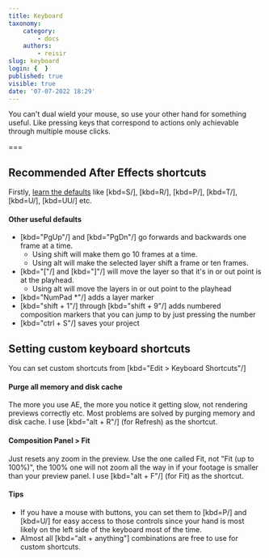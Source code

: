```yaml
---
title: Keyboard
taxonomy:
    category:
        - docs
    authors:
        - reisir
slug: keyboard
login: {  }
published: true
visible: true
date: '07-07-2022 18:29'
---
```


You can't dual wield your mouse, so use your other hand for something useful. Like pressing keys that correspond to actions only achievable through multiple mouse clicks.

===

## Recommended After Effects shortcuts

Firstly, [learn the defaults](/after-effects/basics) like [kbd=S/], [kbd=R/], [kbd=P/], [kbd=T/], [kbd=U/], [kbd=UU/] etc.


#### Other useful defaults

* [kbd="PgUp"/] and [kbd="PgDn"/] go forwards and backwards one frame at a time. 
	* Using shift will make them go 10 frames at a time.
	* Using alt will make the selected layer shift a frame or ten frames.
* [kbd="["/] and [kbd="]"/] will move the layer so that it's in or out point is at the playhead. 
	* Using alt will move the layers in or out point to the playhead
* [kbd="NumPad *"/] adds a layer marker
* [kbd="shift + 1"/] through [kbd="shift + 9"/] adds numbered composition markers that you can jump to by just pressing the number
* [kbd="ctrl + S"/] saves your project

## Setting custom keyboard shortcuts

You can set custom shortcuts from [kbd="Edit > Keyboard Shortcuts"/]

#### Purge all memory and disk cache

The more you use AE, the more you notice it getting slow, not rendering previews correctly etc. Most problems are solved by purging memory and disk cache. I use [kbd="alt + R"/] (for Refresh) as the shortcut.  

#### Composition Panel > Fit 

Just resets any zoom in the preview. Use the one called Fit, not "Fit (up to 100%)", the 100% one will not zoom all the way in if your footage is smaller than your preview panel. I use [kbd="alt + F"/] (for Fit) as the shortcut.

#### Tips

* If you have a mouse with buttons, you can set them to [kbd=P/] and [kbd=U/] for easy access to those controls since your hand is most likely on the left side of the keyboard most of the time.
* Almost all [kbd="alt + anything"] combinations are free to use for custom shortcuts.